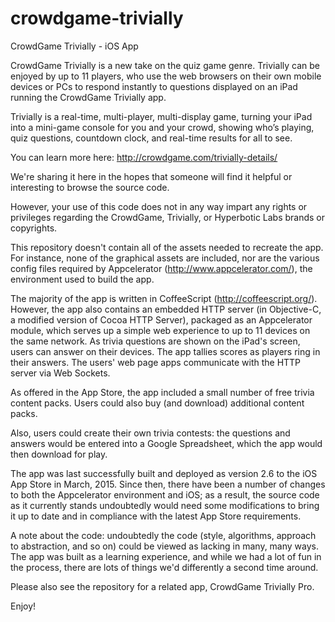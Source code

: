 # crowdgame-trivially
CrowdGame Trivially - iOS App

CrowdGame Trivially is a new take on the quiz game genre. Trivially can be enjoyed by up to 11 players, who use the web browsers on their own mobile devices or PCs to respond instantly to questions displayed on an iPad running the CrowdGame Trivially app.

Trivially is a real-time, multi-player, multi-display game, turning your iPad into a mini-game console for you and your crowd, showing who’s playing, quiz questions, countdown clock, and real-time results for all to see.

You can learn more here: http://crowdgame.com/trivially-details/

We're sharing it here in the hopes that someone will find it helpful or interesting to browse the source code. 

However, your use of this code does not in any way impart any rights or privileges regarding the CrowdGame, Trivially, or Hyperbotic Labs brands or copyrights.

This repository doesn't contain all of the assets needed to recreate the app. For instance, none of the graphical assets are included, nor are the various config files required by Appcelerator (http://www.appcelerator.com/), the environment used to build the app.

The majority of the app is written in CoffeeScript (http://coffeescript.org/). However, the app also contains an embedded HTTP server (in Objective-C, a modified version of Cocoa HTTP Server), packaged as an Appcelerator module, which serves up a simple web experience to up to 11 devices on the same network. As trivia questions are shown on the iPad's screen, users can answer on their devices. The app tallies scores as players ring in their answers. The users' web page apps communicate with the HTTP server via Web Sockets.

As offered in the App Store, the app included a small number of free trivia content packs. Users could also buy (and download) additional content packs.

Also, users could create their own trivia contests: the questions and answers would be entered into a Google Spreadsheet, which the app would then download for play.

The app was last successfully built and deployed as version 2.6 to the iOS App Store in March, 2015. Since then, there have been a number of changes to both the Appcelerator environment and iOS; as a result, the source code as it currently stands undoubtedly would need some modifications to bring it up to date and in compliance with the latest App Store requirements.

A note about the code: undoubtedly the code (style, algorithms, approach to abstraction, and so on) could be viewed as lacking in many, many ways. The app was built as a learning experience, and while we had a lot of fun in the process, there are lots of things we'd differently a second time around. 

Please also see the repository for a related app, CrowdGame Trivially Pro.

Enjoy!
